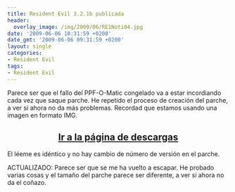 ```yaml
---
title: Resident Evil 3.2.1b publicada
header:
  overlay_image: /img/2009/06/RE1Noti04.jpg
date: '2009-06-06 10:31:59 +0200'
date_gmt: '2009-06-06 09:31:59 +0200'
layout: single
categories:
- Resident Evil
tags:
- Resident Evil
---
```

Parece ser que el fallo del PPF-O-Matic congelado va a estar incordiando cada vez 
que saque parche. He repetido el proceso de creación del parche, a ver si ahora no da 
más problemas. Recordad que estamos usando una imagen en formato IMG.

<h2 style="text-align: center;"><strong><a href="http://tiovictor.romhackhispano.org/resident-evil-directors-cut/">Ir a la página de descargas</a></strong></h2>

El léeme es idéntico y no hay cambio de número de versión en el parche.

ACTUALIZADO: Parece ser que se me ha vuelto a escapar. He probado varias cosas y el 
tamaño del parche parece ser diferente, a ver si ahora no da el coñazo.
